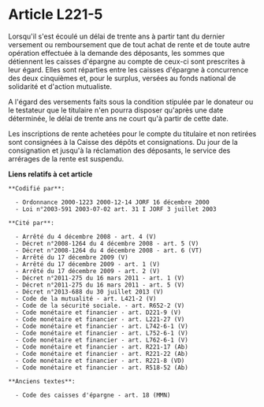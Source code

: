 # Article L221-5

Lorsqu'il s'est écoulé un délai de trente ans à partir tant du dernier versement ou remboursement que de tout achat de rente
et de toute autre opération effectuée à la demande des déposants, les sommes que détiennent les caisses d'épargne au compte
de ceux-ci sont prescrites à leur égard. Elles sont réparties entre les caisses d'épargne à concurrence des deux cinquièmes
et, pour le surplus, versées au fonds national de solidarité et d'action mutualiste.

A l'égard des versements faits sous la condition stipulée par le donateur ou le testateur que le titulaire n'en pourra
disposer qu'après une date déterminée, le délai de trente ans ne court qu'à partir de cette date.

Les inscriptions de rente achetées pour le compte du titulaire et non retirées sont consignées à la Caisse des dépôts et
consignations. Du jour de la consignation et jusqu'à la réclamation des déposants, le service des arrérages de la rente est
suspendu.

**Liens relatifs à cet article**

	**Codifié par**:

	  - Ordonnance 2000-1223 2000-12-14 JORF 16 décembre 2000
	  - Loi n°2003-591 2003-07-02 art. 31 I JORF 3 juillet 2003

	**Cité par**:

	  - Arrêté du 4 décembre 2008 - art. 4 (V)
	  - Décret n°2008-1264 du 4 décembre 2008 - art. 5 (V)
	  - Décret n°2008-1264 du 4 décembre 2008 - art. 6 (VT)
	  - Arrêté du 17 décembre 2009 (V)
	  - Arrêté du 17 décembre 2009 - art. 1 (V)
	  - Arrêté du 17 décembre 2009 - art. 2 (V)
	  - Décret n°2011-275 du 16 mars 2011 - art. 1 (V)
	  - Décret n°2011-275 du 16 mars 2011 - art. 5 (V)
	  - Décret n°2013-688 du 30 juillet 2013 (V)
	  - Code de la mutualité - art. L421-2 (V)
	  - Code de la sécurité sociale. - art. R652-2 (V)
	  - Code monétaire et financier - art. D221-9 (V)
	  - Code monétaire et financier - art. L221-27 (V)
	  - Code monétaire et financier - art. L742-6-1 (V)
	  - Code monétaire et financier - art. L752-6-1 (V)
	  - Code monétaire et financier - art. L762-6-1 (V)
	  - Code monétaire et financier - art. R221-17 (Ab)
	  - Code monétaire et financier - art. R221-22 (Ab)
	  - Code monétaire et financier - art. R221-8 (VD)
	  - Code monétaire et financier - art. R518-52 (Ab)

	**Anciens textes**:

	  - Code des caisses d'épargne - art. 18 (MMN)
